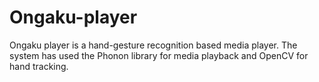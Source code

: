 # Ongaku-player
Ongaku player is a hand-gesture recognition based media player. The system has used the Phonon library for media playback and OpenCV for hand tracking.
